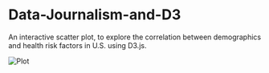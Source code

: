 # Data-Journalism-and-D3
An interactive scatter plot, to explore the correlation between demographics and health risk factors in U.S. using D3.js.

![Plot](https://github.com/mddesta/Data-Journalism-and-D3)
